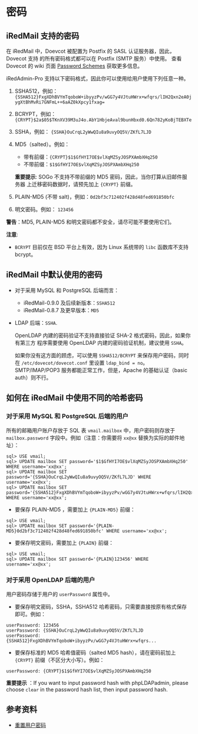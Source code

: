 # 密码

## iRedMail 支持的密码

在 iRedMail 中，Doevcot 被配置为 Postfix 的 SASL 认证服务器，因此，Dovecot 支持
的所有密码格式都可以在 Postfix (SMTP 服务）中使用。 查看 Dovecot 的 wiki 页面
[Password Schemes](http://wiki2.dovecot.org/Authentication/PasswordSchemes)
获取更多信息。

iRedAdmin-Pro 支持以下密码格式，因此你可以使用给用户使用下列任意一种。

1. SSHA512，例如： `{SSHA512}FxgXDhBVYmTqoboW+ibyyzPv/wGG7y4VJtuHWrx+wfqrs/lIH2Qxn2eA0jygXtBhMvRi7GNFmL++6aAZ0kXpcy1fxag=`
1. BCRYPT，例如： `{CRYPT}$2a$05$TKnXV39M3uJ4o.AbY1HbjeAval9bunHbxd0.6Qn782yKoBjTEBXTe`
1. SSHA，例如： `{SSHA}OuCrqL2yWwQIu8a9uvyOQ5V/ZKfL7LJD`
1. MD5（salted）。例如：

    * 带有前缀：`{CRYPT}$1$GfHYI7OE$vlXqMZSyJOSPXAmbXHq250`
    * 不带前缀：`$1$GfHYI7OE$vlXqMZSyJOSPXAmbXHq250`

    __重要提示__: SOGo 不支持不带前缀的 MD5 密码，因此，当你打算从旧邮件服务器
    上迁移密码数据时，请预先加上 `{CRYPT}` 前缀。

1. PLAIN-MD5 (不带 salt)，例如：`0d2bf3c712402f428d48fed691850bfc`
1. 明文密码。例如： `123456`

__警告__：MD5, PLAIN-MD5 和明文密码都不安全，请尽可能不要使用它们。

__注意__:

* `BCRYPT` 目前仅在 BSD 平台上有效，因为 Linux 系统带的 `libc` 函数库不支持 bcrypt。

## iRedMail 中默认使用的密码

* 对于采用 MySQL 和 PostgreSQL 后端而言：

    * iRedMail-0.9.0 及后续新版本：`SSHA512`
    * iRedMail-0.8.7 及更早版本：`MD5`

* LDAP 后端：`SSHA`.

    OpenLDAP 内建的密码验证不支持直接验证 SHA-2 格式密码，因此，如果你有第三方
    程序需要使用 OpenLDAP 内建的密码验证机制，建议使用 `SSHA`。

	如果你没有这方面的顾虑，可以使用 `SSHA512/BCRYPT` 来保存用户密码，同时
    在 `/etc/dovecot/dovecot.conf` 里设置 `ldap_bind = no`。SMTP/IMAP/POP3
    服务都能正常工作，但是，Apache 的基础认证（basic auth）则不行。

## 如何在 iRedMail 中使用不同的哈希密码

### 对于采用 MySQL 和 PostgreSQL 后端的用户

所有的邮箱用户账户存放于 SQL 表 `vmail.mailbox` 中，用户密码则存放于
`mailbox.password` 字段中。例如（注意：你需要将 `xx@xx` 替换为实际的邮件地址）：

```
sql> USE vmail;
sql> UPDATE mailbox SET password='$1$GfHYI7OE$vlXqMZSyJOSPXAmbXHq250' WHERE username='xx@xx';
sql> UPDATE mailbox SET password='{SSHA}OuCrqL2yWwQIu8a9uvyOQ5V/ZKfL7LJD' WHERE username='xx@xx';
sql> UPDATE mailbox SET password='{SSHA512}FxgXDhBVYmTqoboW+ibyyzPv/wGG7y4VJtuHWrx+wfqrs/lIH2Qxn2eA0jygXtBhMvRi7GNFmL++6aAZ0kXpcy1fxag=' WHERE username='xx@xx';
```

* 要保存 PLAIN-MD5 ，需要加上 `{PLAIN-MD5}` 前缀：

```
sql> USE vmail;
sql> UPDATE mailbox SET password='{PLAIN-MD5}0d2bf3c712402f428d48fed691850bfc' WHERE username='xx@xx';
```

* 要保存明文密码，需要加上 `{PLAIN}` 前缀：

```
sql> USE vmail;
sql> UPDATE mailbox SET password='{PLAIN}123456' WHERE username='xx@xx';
```

### 对于采用 OpenLDAP 后端的用户

用户密码存储于用户的 `userPassword` 属性中。

* 要保存明文密码，SSHA，SSHA512 哈希密码，只需要直接按原有格式保存即可。例如：

```
userPassword: 123456
userPassword: {SSHA}OuCrqL2yWwQIu8a9uvyOQ5V/ZKfL7LJD
userPassword: {SSHA512}FxgXDhBVYmTqoboW+ibyyzPv/wGG7y4VJtuHWrx+wfqrs...
```

* 要保存标准的 MD5 哈希值密码（salted MD5 hash），请在密码前加上 `{CRYPT}`
前缀（不区分大小写）。例如：

```
userPassword: {CRYPT}$1$GfHYI7OE$vlXqMZSyJOSPXAmbXHq250
```

__重要提示__ ：If you want to input password hash with phpLDAPadmin,
please choose `clear` in the password hash list, then input password hash.

## 参考资料

* [重置用户密码](./reset.user.password.html)
